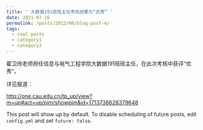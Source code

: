 ```yaml
---
title: ' 大数据191班班主任考核结果为“优秀” '
date: 2021-07-16
permalink: /posts/2012/08/blog-post-4/
tags:
  - cool posts
  - category1
  - category2
---
```



翟卫欣老师担任信息与电气工程学院大数据191班班主任，在此次考核中获评“优秀”。

 

详见报道：

http://one.cau.edu.cn/tp_up/view?m=up#act=up/pim/showpim&id=1713736628379648

This post will show up by default. To disable scheduling of future posts, edit `config.yml` and set `future: false`. 
